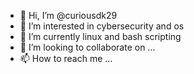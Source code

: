 - 👋 Hi, I’m @curiousdk29
- 👀 I’m interested in cybersecurity and os
- 🌱 I’m currently linux and bash scripting
- 💞️ I’m looking to collaborate on ...
- 📫 How to reach me ...

<!---
curiousdk29/curiousdk29 is a ✨ special ✨ repository because its `README.md` (this file) appears on your GitHub profile.
You can click the Preview link to take a look at your changes.
--->
